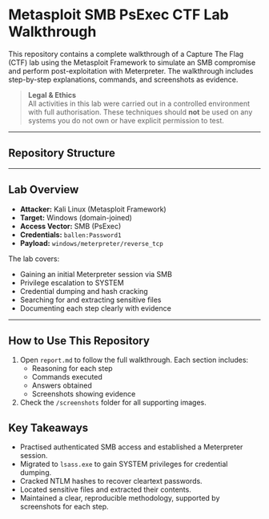 # Metasploit SMB PsExec CTF Lab Walkthrough

This repository contains a complete walkthrough of a Capture The Flag (CTF) lab using the Metasploit Framework to simulate an SMB compromise and perform post-exploitation with Meterpreter. The walkthrough includes step-by-step explanations, commands, and screenshots as evidence.

> **Legal & Ethics**  
> All activities in this lab were carried out in a controlled environment with full authorisation. These techniques should **not** be used on any systems you do not own or have explicit permission to test.

---

## Repository Structure


---

## Lab Overview

- **Attacker:** Kali Linux (Metasploit Framework)  
- **Target:** Windows (domain-joined)  
- **Access Vector:** SMB (PsExec)  
- **Credentials:** `ballen:Password1`  
- **Payload:** `windows/meterpreter/reverse_tcp`

The lab covers:

- Gaining an initial Meterpreter session via SMB  
- Privilege escalation to SYSTEM  
- Credential dumping and hash cracking  
- Searching for and extracting sensitive files  
- Documenting each step clearly with evidence

---

## How to Use This Repository

1. Open `report.md` to follow the full walkthrough. Each section includes:
   - Reasoning for each step  
   - Commands executed  
   - Answers obtained  
   - Screenshots showing evidence
2. Check the `/screenshots` folder for all supporting images.


## Key Takeaways

- Practised authenticated SMB access and established a Meterpreter session.  
- Migrated to `lsass.exe` to gain SYSTEM privileges for credential dumping.  
- Cracked NTLM hashes to recover cleartext passwords.  
- Located sensitive files and extracted their contents.  
- Maintained a clear, reproducible methodology, supported by screenshots for each step.
